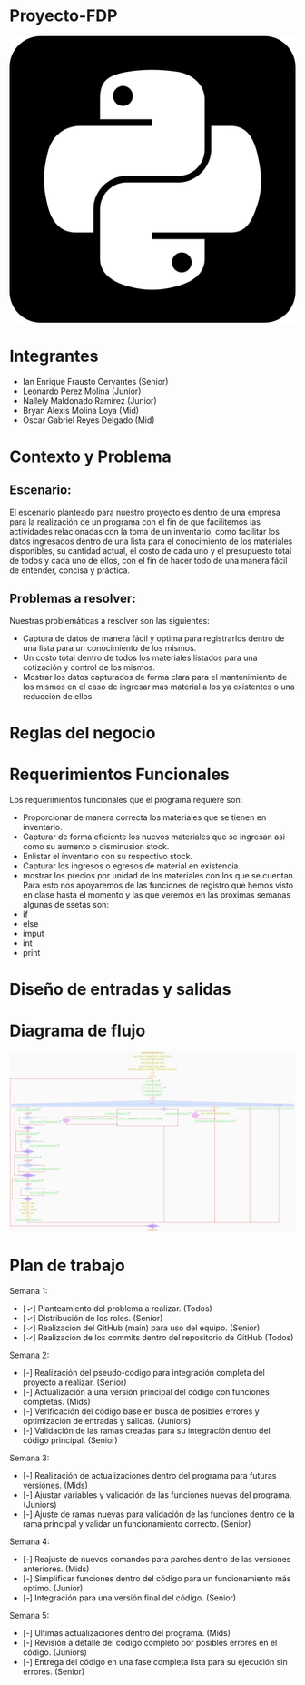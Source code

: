 # Proyecto-FDP

![Imagen2_ALT](https://github.com/KianFrausto/Proyecto-FDP/blob/2299525c5aa287c3a86f42e48757d7e374126775/docs/5968396.png)

# Integrantes
- Ian Enrique Frausto Cervantes (Senior)
- Leonardo Perez Molina (Junior)
- Nallely Maldonado Ramírez (Junior)
- Bryan Alexis Molina Loya (Mid)
- Oscar Gabriel Reyes Delgado (Mid)

# Contexto y Problema
## Escenario:
El escenario planteado para nuestro proyecto es dentro
de una empresa para la realización de un programa con el
fin de que facilitemos las actividades relacionadas con la
toma de un inventario, como facilitar los datos
ingresados dentro de una lista para el conocimiento de
los materiales disponibles, su cantidad actual, el costo de
cada uno y el presupuesto total de todos y cada uno de
ellos, con el fin de hacer todo de una manera fácil de
entender, concisa y práctica.
## Problemas a resolver:
Nuestras problemáticas a resolver son las siguientes:
- Captura de datos de manera fácil y optima para
registrarlos dentro de una lista para un conocimiento
de los mismos.
- Un costo total dentro de todos los materiales
listados para una cotización y control de los
mismos.
- Mostrar los datos capturados de forma clara para el
mantenimiento de los mismos en el caso de ingresar
más material a los ya existentes o una reducción de
ellos.
# Reglas del negocio

# Requerimientos Funcionales
Los requerimientos funcionales que el programa requiere son:
- Proporcionar de manera correcta los materiales que se tienen en
inventario.
- Capturar de forma eficiente los nuevos materiales que se ingresan 
asi como su aumento o disminusion stock.
- Enlistar el inventario con su respectivo stock.
- Capturar los ingresos o egresos de material en existencia.
- mostrar los precios por unidad de los materiales con los que se cuentan.
Para esto nos apoyaremos de las funciones de registro que hemos visto en clase
hasta el momento y las que veremos en las proximas semanas algunas de ssetas son:
- if
- else
- imput
- int
- print 

# Diseño de entradas y salidas

# Diagrama de flujo

![Imagen_ALT](https://github.com/KianFrausto/Proyecto-FDP/blob/5fdb9eaf53f92f6752952d22de63def9588e3a54/docs/Inventario.png)

# Plan de trabajo
Semana 1:
- [✓] Planteamiento del problema a realizar. (Todos)
- [✓] Distribución de los roles. (Senior)
- [✓] Realización del GitHub (main) para uso del equipo.
(Senior)
- [✓] Realización de los commits dentro del repositorio de
GitHub (Todos)

Semana 2:
- [-] Realización del pseudo-codigo para integración
completa del proyecto a realizar. (Senior)
- [-] Actualización a una versión principal del código con
funciones completas. (Mids)
- [-] Verificación del código base en busca de posibles
errores y optimización de entradas y salidas. (Juniors)
- [-] Validación de las ramas creadas para su integración
dentro del código principal. (Senior)

Semana 3:
- [-] Realización de actualizaciones dentro del programa
para futuras versiones. (Mids)
- [-] Ajustar variables y validación de las funciones nuevas
del programa. (Juniors)
- [-] Ajuste de ramas nuevas para validación de las
funciones dentro de la rama principal y validar un
funcionamiento correcto. (Senior)

Semana 4:
- [-] Reajuste de nuevos comandos para parches dentro de
las versiones anteriores. (Mids)
- [-] Simplificar funciones dentro del código para un
funcionamiento más optimo. (Junior)
- [-] Integración para una versión final del código. (Senior)

Semana 5:
- [-] Ultimas actualizaciones dentro del programa. (Mids)
- [-] Revisión a detalle del código completo por posibles
errores en el código. (Juniors)
- [-] Entrega del código en una fase completa lista para su
ejecución sin errores. (Senior)
